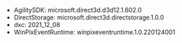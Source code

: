- AgilitySDK: microsoft.direct3d.d3d12.1.602.0
- DirectStorage: microsoft.direct3d.directstorage.1.0.0
- dxc: 2021_12_08
- WinPixEventRuntime: winpixeventruntime.1.0.220124001
